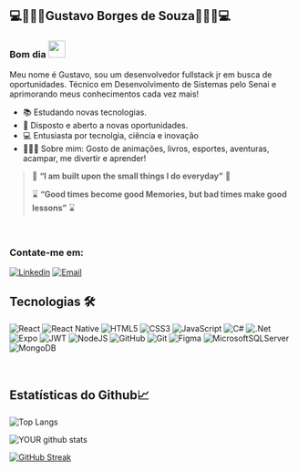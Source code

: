  ## 💻🎴👨‍💻Gustavo Borges de Souza👨‍💻🎴💻
 
### Bom dia  <img src="https://raw.githubusercontent.com/kaueMarques/kaueMarques/master/hi.gif" width="30px" height="30px">

 Meu nome é Gustavo, sou um desenvolvedor fullstack jr em busca de oportunidades. Técnico em Desenvolvimento de Sistemas pelo Senai e aprimorando meus conhecimentos cada vez mais!
 
 - 📚 Estudando novas tecnologias.
 - 🧐 Disposto e aberto a novas oportunidades.
 - 💻 Entusiasta por tecnolgia, ciência e inovação
 - 🙋🏼‍♂️ Sobre mim: Gosto de animações, livros, esportes, aventuras, acampar, me divertir e aprender!


> 🧧 **“I am built upon the small things I do everyday”** 🧧
> 
> ⌛ **“Good times become good Memories, but bad times make good lessons”** ⌛

<br>

### Contate-me em:

[![Linkedin](https://img.shields.io/badge/Linkedin-2867b2?style=for-the-badge&logo=linkedin&logoColor=white)](https://www.linkedin.com/in/gustavo-borges-231356213)
[![Email](https://img.shields.io/badge/Email-EA4335?style=for-the-badge&logo=gmail&logoColor=white)](mailto:sgustavo.borges10@gmail.com)

  ## Tecnologias 🛠
 
 ![React](https://img.shields.io/badge/react-%2320232a.svg?style=for-the-badge&logo=react&logoColor=%2361DAFB)
 ![React Native](https://img.shields.io/badge/react_native-%2320232a.svg?style=for-the-badge&logo=react&logoColor=%2361DAFB)
 ![HTML5](https://img.shields.io/badge/html5-%23E34F26.svg?style=for-the-badge&logo=html5&logoColor=white)
 ![CSS3](https://img.shields.io/badge/css3-%231572B6.svg?style=for-the-badge&logo=css3&logoColor=white)
 ![JavaScript](https://img.shields.io/badge/javascript-%23323330.svg?style=for-the-badge&logo=javascript&logoColor=%23F7DF1E)
 ![C#](https://img.shields.io/badge/c%23-%23239120.svg?style=for-the-badge&logo=c-sharp&logoColor=white)
 ![.Net](https://img.shields.io/badge/.NET-5C2D91?style=for-the-badge&logo=.net&logoColor=white)
 ![Expo](https://img.shields.io/badge/expo-1C1E24?style=for-the-badge&logo=expo&logoColor=#D04A37)
 ![JWT](https://img.shields.io/badge/JWT-black?style=for-the-badge&logo=JSON%20web%20tokens)
 ![NodeJS](https://img.shields.io/badge/node.js-6DA55F?style=for-the-badge&logo=node.js&logoColor=white)
 ![GitHub](https://img.shields.io/badge/github-%23121011.svg?style=for-the-badge&logo=github&logoColor=white)
 ![Git](https://img.shields.io/badge/git-%23F05033.svg?style=for-the-badge&logo=git&logoColor=white)
 ![Figma](https://img.shields.io/badge/figma-%23F24E1E.svg?style=for-the-badge&logo=figma&logoColor=white)
 ![MicrosoftSQLServer](https://img.shields.io/badge/Microsoft%20SQL%20Sever-CC2927?style=for-the-badge&logo=microsoft%20sql%20server&logoColor=white)
 ![MongoDB](https://img.shields.io/badge/MongoDB-%234ea94b.svg?style=for-the-badge&logo=mongodb&logoColor=white)
 
<br>

 ## Estatísticas do Github📈
 
 ![Top Langs](https://github-readme-stats.vercel.app/api/top-langs/?username=GustavoBorgesSouza&theme=nightowl&layout=compact)  
 
 ![YOUR github stats](https://github-readme-stats.vercel.app/api?username=GustavoBorgesSouza&theme=nightowl&layout=compact)
 
 [![GitHub Streak](https://streak-stats.demolab.com/?user=GustavoBorgesSouza&theme=nightowl)](https://git.io/streak-stats)
 
 
<!--
**GustavoBorgesSouza/GustavoBorgesSouza** is a ✨ _special_ ✨ repository because its `README.md` (this file) appears on your GitHub profile.

Here are some ideas to get you started:

- 🔭 I’m currently working on ...
- 🌱 I’m currently learning ...
- 👯 I’m looking to collaborate on ...
- 🤔 I’m looking for help with ...
- 💬 Ask me about ...
- 📫 How to reach me: ...
- 😄 Pronouns: ...
- ⚡ Fun fact: ...
-->
